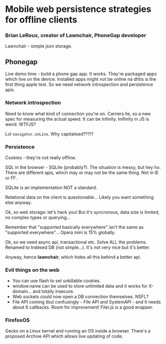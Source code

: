 # Mobile web persistence strategies for offline clients

### Brian LeRoux, creator of Lawnchair, PhoneGap developer

Lawnchair - simple json storage.

## Phonegap

Live demo time - build a phone gap app. It works. They're packaged apps which live on the device. Installed apps might not be online na dhtis is the first thing apple test. So we need network introspection and persistence apis.

### Network introspection

Need to know what kind of connection you're on. Carriers lie, so a new spec for measuring the actual speed. It can be Infinity. Inifinity in JS is weird. WTFJS?

Lol `navigator.onLine`. Why capitalised???!?

### Persistence

Cookies - they're not really offline.

SQL in the browser - SQLite (probably?). The situation is messy, but hey ho. There are different apis, which may or may not be the same thing. Not in IE or FF.

SQLite is an implementation NOT a standard.

Relational data on the client is questionable... Likely you want something else anyway.

Ok, so web storage: let's hack you! But it's syncronous, data size is limited, no complex types or querying...

Remember that "supported basically everywhere" isn't the same as "supported everywhere"... Opera mini is 15% globally.

Ok, so we need async api, transactional etc. Solve ALL the problems. Renamed to Indexed DB (not simple...). It's not very nice but it's better.

Anyway, hence **lawnchair**, which hides all this behind a better api.

### Evil things on the web

- You can use flash to set unkillable cookies.
- window.name can be used to store unlimited data and it works for X-domain... and totally insecure.
- Web sockets could now open a DB connection themselves. NSFL?
- File API coming (but confusingly - File API and SystemAPI - and it needs about 6 callbacks. Room for improvement! Filer.js is a good wrapper.

### FirefoxOS

Gecko on a Linux kernel and running an OS inside a browser. There's a proposed Archive API which allows live updating of code.
